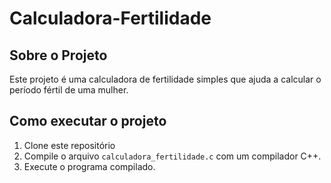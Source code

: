 # Calculadora-Fertilidade
## Sobre o Projeto
Este projeto é uma calculadora de fertilidade simples que ajuda a calcular o período fértil de uma mulher.

## Como executar o projeto
1. Clone este repositório
2. Compile o arquivo `calculadora_fertilidade.c` com um compilador C++.
3. Execute o programa compilado.
